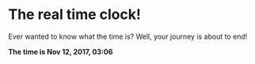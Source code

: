# The real time clock!

Ever wanted to know what the time is? Well, your journey is about to end!

**The time is Nov 12, 2017, 03:06**